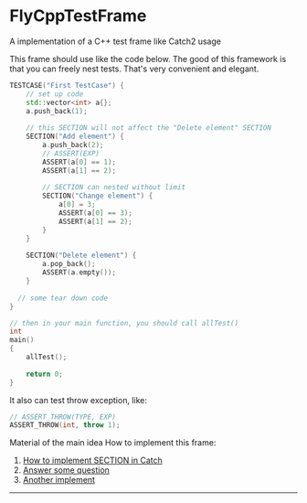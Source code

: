 # FlyCppTestFrame
A implementation of a C++ test frame like Catch2 usage

This frame should use like the code below. The good of this framework is that you can freely nest tests. That's very convenient and elegant.

```c++
TESTCASE("First TestCase") {
	// set up code
	std::vector<int> a{};
	a.push_back(1);
	
	// this SECTION will not affect the "Delete element" SECTION
	SECTION("Add element") {
		a.push_back(2);
		// ASSERT(EXP)
		ASSERT(a[0] == 1);
		ASSERT(a[1] == 2);
    
		// SECTION can nested without limit
		SECTION("Change element") {
			a[0] = 3;
			ASSERT(a[0] == 3);
			ASSERT(a[1] == 2);
		}
	}
	
	SECTION("Delete element") {
		a.pop_back();
		ASSERT(a.empty());
	}
 	
  // some tear down code
}

// then in your main function, you should call allTest()
int
main()
{
	allTest();
	
	return 0;
}
```

It also can test throw exception, like:
```c++
// ASSERT_THROW(TYPE, EXP)
ASSERT_THROW(int, throw 1);
```



Material of the main idea How to implement this frame:

1. [How to implement SECTION in Catch](https://zhuanlan.zhihu.com/p/24535431)
2. [Answer some question](https://zhuanlan.zhihu.com/p/24547564)
3. [Another implement](https://zhuanlan.zhihu.com/p/24552354)

---------

